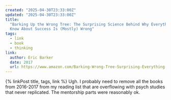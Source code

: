 ```yaml
---
created: "2025-04-30T23:33:00Z"
updated: "2025-04-30T23:33:00Z"
title:
  "Barking Up the Wrong Tree: The Surprising Science Behind Why Everything You
  Know About Success Is (Mostly) Wrong"
tags:
  - link
  - book
  - thinking
link:
  author: Eric Barker
  date: 2017
  url: https://www.amazon.com/Barking-Wrong-Tree-Surprising-Everything-ebook/dp/B01KT104RI
---
```


{% linkPost title, tags, link %} Ugh. I probably need to remove all the books from 2016-2017 from my reading list that are overflowing with psych studies that never replicated. The mentorship parts were reasonably ok.
